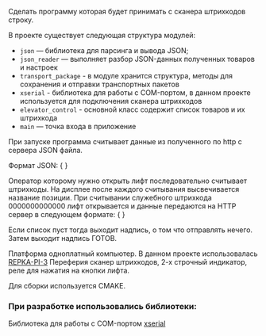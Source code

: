 
Сделать программу которая будет принимать с сканера штрихкодов строку. 

В проекте существует следующая структура модулей:

- `json` — библиотека для парсинга и вывода JSON;
- `json_reader` — выполняет разбор JSON-данных полученных товаров и настроек 
- `transport_package` - в модуле хранится структура, методы для сохранения и отправки транспортных пакетов
- `xserial` - библиотека для работы с COM-портом, в данном проекте используется для подключения сканера штрихкодов
- `elevator_control` - основной класс содержит список товаров и их штрихкода
- `main` — точка входа в приложение

При запуске программа считывает данные из полученного по http с сервера JSON файла.

Формат JSON:
	{
	}

Оператор которому нужно открыть лифт последовательно считывает штрихкоды.
На дисплее после каждого считывания высвечивается название позиции.
При считывании служебного штрихкода 0000000000000 лифт открывается и данные передаются на HTTP сервер в следующем формате:
	{
	}

Если список пуст тогда выходит надпись, о том что отправлять нечего.
Затем выходит надпись ГОТОВ.

Платформа одноплатный компьютер. В данном проекте использовалась [REPKA-PI-3](https://repka-pi.ru/)
Переферия сканер штрихкодов, 2-х строчный индикатор, реле для нажатия на кнопки лифта.

Для сборки используется CMAKE.

### При разработке использовались библиотеки:
Библиотека для работы с COM-портом [xserial](https://gith11ub.com/NewYaroslav/xserial/tree/master)
